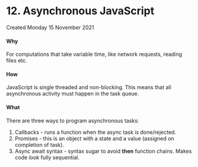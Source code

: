 # 12. Asynchronous JavaScript
Created Monday 15 November 2021

#### Why
For computations that take variable time, like network requests, reading files etc.

#### How
JavaScript is single threaded and non-blocking.
This means that all asynchronous activity must happen in the task queue.

#### What
There are three ways to program asynchronous tasks:
1. Callbacks - runs a function when the async task is done/rejected.
2. Promises - this is an object with a state and a value (assigned on completion of task).
3. Async await syntax - syntax sugar to avoid **then** function chains. Makes code _look_ fully sequential.
